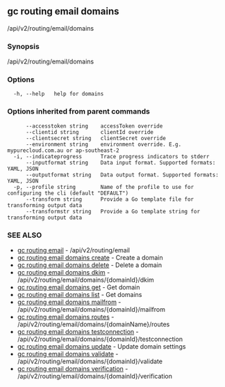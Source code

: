 ## gc routing email domains

/api/v2/routing/email/domains

### Synopsis

/api/v2/routing/email/domains

### Options

```
  -h, --help   help for domains
```

### Options inherited from parent commands

```
      --accesstoken string    accessToken override
      --clientid string       clientId override
      --clientsecret string   clientSecret override
      --environment string    environment override. E.g. mypurecloud.com.au or ap-southeast-2
  -i, --indicateprogress      Trace progress indicators to stderr
      --inputformat string    Data input format. Supported formats: YAML, JSON
      --outputformat string   Data output format. Supported formats: YAML, JSON
  -p, --profile string        Name of the profile to use for configuring the cli (default "DEFAULT")
      --transform string      Provide a Go template file for transforming output data
      --transformstr string   Provide a Go template string for transforming output data
```

### SEE ALSO

* [gc routing email](gc_routing_email.html)	 - /api/v2/routing/email
* [gc routing email domains create](gc_routing_email_domains_create.html)	 - Create a domain
* [gc routing email domains delete](gc_routing_email_domains_delete.html)	 - Delete a domain
* [gc routing email domains dkim](gc_routing_email_domains_dkim.html)	 - /api/v2/routing/email/domains/{domainId}/dkim
* [gc routing email domains get](gc_routing_email_domains_get.html)	 - Get domain
* [gc routing email domains list](gc_routing_email_domains_list.html)	 - Get domains
* [gc routing email domains mailfrom](gc_routing_email_domains_mailfrom.html)	 - /api/v2/routing/email/domains/{domainId}/mailfrom
* [gc routing email domains routes](gc_routing_email_domains_routes.html)	 - /api/v2/routing/email/domains/{domainName}/routes
* [gc routing email domains testconnection](gc_routing_email_domains_testconnection.html)	 - /api/v2/routing/email/domains/{domainId}/testconnection
* [gc routing email domains update](gc_routing_email_domains_update.html)	 - Update domain settings
* [gc routing email domains validate](gc_routing_email_domains_validate.html)	 - /api/v2/routing/email/domains/{domainId}/validate
* [gc routing email domains verification](gc_routing_email_domains_verification.html)	 - /api/v2/routing/email/domains/{domainId}/verification


